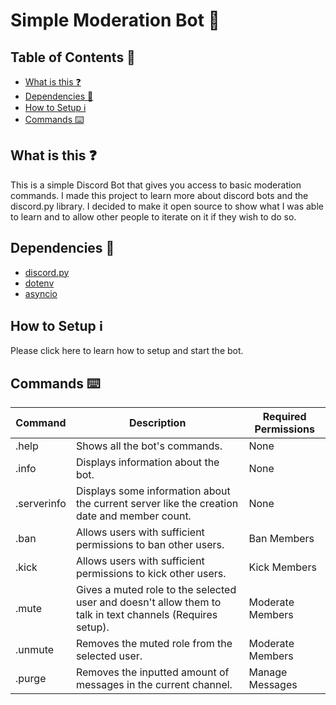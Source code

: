 # **Simple Moderation Bot** 🤖

## Table of Contents 📝
- [What is this ❓](#what-is-this-question)
- [Dependencies 📃](#dependencies-page_with_curl)
- [How to Setup ℹ️](#how-to-setup-information_source)
- [Commands ⌨️](#commands-keyboard)

##  What is this :question:

This is a simple Discord Bot that gives you access to basic moderation commands. I made this project to learn more about discord bots and the discord.py library. I decided to make it open source to show what I was able to learn and to allow other people to iterate on it if they wish to do so.

## Dependencies :page_with_curl:
- [discord.py](https://discordpy.readthedocs.io/en/stable/)
- [dotenv](https://pypi.org/project/python-dotenv/)
- [asyncio](https://pypi.org/project/asyncio)

## How to Setup :information_source:

Please click here to learn how to setup and start the bot.


## Commands :keyboard:

Command|Description|Required Permissions
-|-|-
.help | Shows all the bot's commands. | None
.info | Displays information about the bot. | None
.serverinfo| Displays some information about the current server like the creation date and member count. | None
.ban | Allows users with sufficient permissions to ban other users. | Ban Members
.kick | Allows users with sufficient permissions to kick other users. | Kick Members
.mute | Gives a muted role to the selected user and doesn't allow them to talk in text channels (Requires setup). | Moderate Members
.unmute | Removes the muted role from the selected user. | Moderate Members
.purge | Removes the inputted amount of messages in the current channel. | Manage Messages
